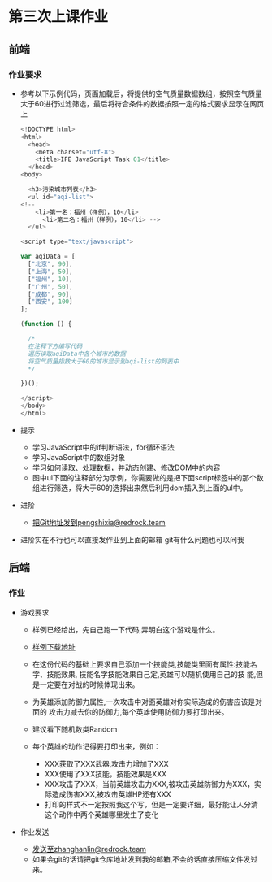 # 第三次上课作业

## 前端

### 作业要求

- 参考以下示例代码，页面加载后，将提供的空气质量数据数组，按照空气质量大于60进行过滤筛选，最后将符合条件的数据按照一定的格式要求显示在网页上

  ```javascript
  <!DOCTYPE html>
  <html>
    <head>
      <meta charset="utf-8">
      <title>IFE JavaScript Task 01</title>
    </head>
  <body>

    <h3>污染城市列表</h3>
    <ul id="aqi-list">
  <!--   
      <li>第一名：福州（样例），10</li>
        <li>第二名：福州（样例），10</li> -->
    </ul>

  <script type="text/javascript">

  var aqiData = [
    ["北京", 90],
    ["上海", 50],
    ["福州", 10],
    ["广州", 50],
    ["成都", 90],
    ["西安", 100]
  ];

  (function () {

    /*
    在注释下方编写代码
    遍历读取aqiData中各个城市的数据
    将空气质量指数大于60的城市显示到aqi-list的列表中
    */

  })();

  </script>
  </body>
  </html>
  ```


- 提示
  - 学习JavaScript中的if判断语法，for循环语法
  - 学习JavaScript中的数组对象
  - 学习如何读取、处理数据，并动态创建、修改DOM中的内容
  - 图中ul下面的注释部分为示例，你需要做的是把下面script标签中的那个数组进行筛选，将大于60的选择出来然后利用dom插入到上面的ul中。
- 进阶
  - 把Git地址发到pengshixia@redrock.team


- 进阶实在不行也可以直接发作业到上面的邮箱 git有什么问题也可以问我



## 后端

### 作业

- 游戏要求
  - 样例已经给出，先自己跑一下代码,弄明白这个游戏是什么。
  - <a href="https://github.com/RedrockTeam/Course/raw/master/content/back/back_demo/nineth_demo/demo.zip">样例下载地址</a>
  
  - 在这份代码的基础上要求自己添加一个技能类,技能类里面有属性:技能名字、技能效果, 技能名字技能效果自己定,英雄可以随机使用自己的技         能,但是一定要在对战的时候体现出来。
    
  - 为英雄添加防御力属性,一次攻击中对面英雄对你实际造成的伤害应该是对面的 攻击力减去你的防御力,每个英雄使用防御力要打印出来。
    
  - 建议看下随机数类Random
    
  - 每个英雄的动作记得要打印出来，例如：
    - XXX获取了XXX武器,攻击力增加了XXX
    - XXX使用了XXX技能，技能效果是XXX
    - XXX攻击了XXX，当前英雄攻击力XXX,被攻击英雄防御力为XXX，实际造成伤害XXX,被攻击英雄HP还有XXX
    - 打印的样式不一定按照我这个写，但是一定要详细，最好能让人分清这个动作中两个英雄哪里发生了变化

- 作业发送
  - 发送至zhanghanlin@redrock.team
  - 如果会git的话请把git仓库地址发到我的邮箱,不会的话直接压缩文件发过来。



